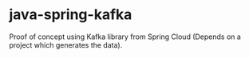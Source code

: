 # java-spring-kafka

Proof of concept using Kafka library from Spring Cloud (Depends on a project which generates the data).
